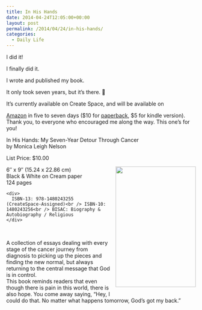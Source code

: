 ```yaml
---
title: In His Hands
date: 2014-04-24T12:05:00+00:00
layout: post
permalink: /2014/04/24/in-his-hands/
categories:
  - Daily Life
---
```

I did it!
  
I finally did it.
  
I wrote and published my book.
  
It only took seven years, but it&#8217;s there. 🙂
  
It&#8217;s currently available on Create Space, and will be available on

<div>
  <p>
    <nobr><a href="http://www.caringbridge.org/visit/moileigh/journal#">Amazon</a></nobr> in five to seven days ($10 for <nobr><a href="http://www.caringbridge.org/visit/moileigh/journal#">paperback</a></nobr>, $5 for kindle version).<br /> Thank you, to everyone who encouraged me along the way. This one&#8217;s for you!
  </p>
  
  <p>
    In His Hands: My Seven-Year Detour Through Cancer<br /> by Monica Leigh Nelson
  </p>
</div>

<div>
</div>

<div>
  <p>
    List Price: $10.00
  </p>
  
  <div>
    <div>
      <a href="https://i1.wp.com/1.bp.blogspot.com/-Iss0qSpr8y0/U1j9snPwhaI/AAAAAAAAAMU/ypLQti4Cjzk/s1600/BookCoverImage.jpg" style="clear: right; float: right; margin-bottom: 1em; margin-left: 1em;"><img border="0" src="https://i1.wp.com/1.bp.blogspot.com/-Iss0qSpr8y0/U1j9snPwhaI/AAAAAAAAAMU/ypLQti4Cjzk/s1600/BookCoverImage.jpg?resize=213%2C320" height="320" width="213" data-recalc-dims="1" /></a> 6&#8243; x 9&#8243; (15.24 x 22.86 cm)<br /> Black & White on Cream paper<br /> 124 pages
    </div>
    
    <div>
      ISBN-13: 978-1480243255 (CreateSpace-Assigned)<br /> ISBN-10: 1480243256<br /> BISAC: Biography & Autobiography / Religious
    </div>
  </div>
  
  <p>
    <span> </span>
  </p>
</div>

<div>
  <span>A collection of essays dealing with every stage of the cancer journey from diagnosis to picking up the pieces and finding the new normal, but always returning to the central message that God is in control.<br /> This book reminds readers that even though there is pain in this world, there is also hope. You come away saying, “Hey, I could do that. No matter what happens tomorrow, God’s got my back.”</span>
</div>